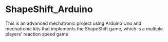 # ShapeShift_Arduino
This is an advanced mechatronic project using Arduino Uno and mechatronic kits that implements the ShapeShift game, which is a multiple players' reaction speed game
